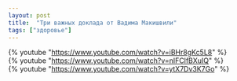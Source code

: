 ```yaml
---
layout: post
title:  "Три важных доклада от Вадима Макишвили"
tags: ["здоровье"]
---
```


{% youtube "https://www.youtube.com/watch?v=iBHr8gKc5L8" %}
<br>
{% youtube "https://www.youtube.com/watch?v=nIFClfBXuIQ" %}
<br>
{% youtube "https://www.youtube.com/watch?v=ytX7Dv3K7Go" %}
